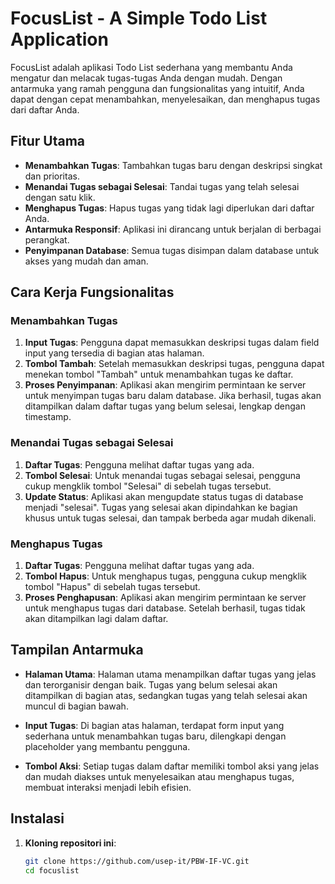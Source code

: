 # FocusList - A Simple Todo List Application

FocusList adalah aplikasi Todo List sederhana yang membantu Anda mengatur dan melacak tugas-tugas Anda dengan mudah. Dengan antarmuka yang ramah pengguna dan fungsionalitas yang intuitif, Anda dapat dengan cepat menambahkan, menyelesaikan, dan menghapus tugas dari daftar Anda.

## Fitur Utama

- **Menambahkan Tugas**: Tambahkan tugas baru dengan deskripsi singkat dan prioritas.
- **Menandai Tugas sebagai Selesai**: Tandai tugas yang telah selesai dengan satu klik.
- **Menghapus Tugas**: Hapus tugas yang tidak lagi diperlukan dari daftar Anda.
- **Antarmuka Responsif**: Aplikasi ini dirancang untuk berjalan di berbagai perangkat.
- **Penyimpanan Database**: Semua tugas disimpan dalam database untuk akses yang mudah dan aman.

## Cara Kerja Fungsionalitas

### Menambahkan Tugas

1. **Input Tugas**: Pengguna dapat memasukkan deskripsi tugas dalam field input yang tersedia di bagian atas halaman.
2. **Tombol Tambah**: Setelah memasukkan deskripsi tugas, pengguna dapat menekan tombol "Tambah" untuk menambahkan tugas ke daftar.
3. **Proses Penyimpanan**: Aplikasi akan mengirim permintaan ke server untuk menyimpan tugas baru dalam database. Jika berhasil, tugas akan ditampilkan dalam daftar tugas yang belum selesai, lengkap dengan timestamp.

### Menandai Tugas sebagai Selesai

1. **Daftar Tugas**: Pengguna melihat daftar tugas yang ada.
2. **Tombol Selesai**: Untuk menandai tugas sebagai selesai, pengguna cukup mengklik tombol "Selesai" di sebelah tugas tersebut.
3. **Update Status**: Aplikasi akan mengupdate status tugas di database menjadi "selesai". Tugas yang selesai akan dipindahkan ke bagian khusus untuk tugas selesai, dan tampak berbeda agar mudah dikenali.

### Menghapus Tugas

1. **Daftar Tugas**: Pengguna melihat daftar tugas yang ada.
2. **Tombol Hapus**: Untuk menghapus tugas, pengguna cukup mengklik tombol "Hapus" di sebelah tugas tersebut.
3. **Proses Penghapusan**: Aplikasi akan mengirim permintaan ke server untuk menghapus tugas dari database. Setelah berhasil, tugas tidak akan ditampilkan lagi dalam daftar.

## Tampilan Antarmuka

- **Halaman Utama**: Halaman utama menampilkan daftar tugas yang jelas dan terorganisir dengan baik. Tugas yang belum selesai akan ditampilkan di bagian atas, sedangkan tugas yang telah selesai akan muncul di bagian bawah.
  
- **Input Tugas**: Di bagian atas halaman, terdapat form input yang sederhana untuk menambahkan tugas baru, dilengkapi dengan placeholder yang membantu pengguna.
  
- **Tombol Aksi**: Setiap tugas dalam daftar memiliki tombol aksi yang jelas dan mudah diakses untuk menyelesaikan atau menghapus tugas, membuat interaksi menjadi lebih efisien.

## Instalasi

1. **Kloning repositori ini**:
   ```bash
   git clone https://github.com/usep-it/PBW-IF-VC.git
   cd focuslist
